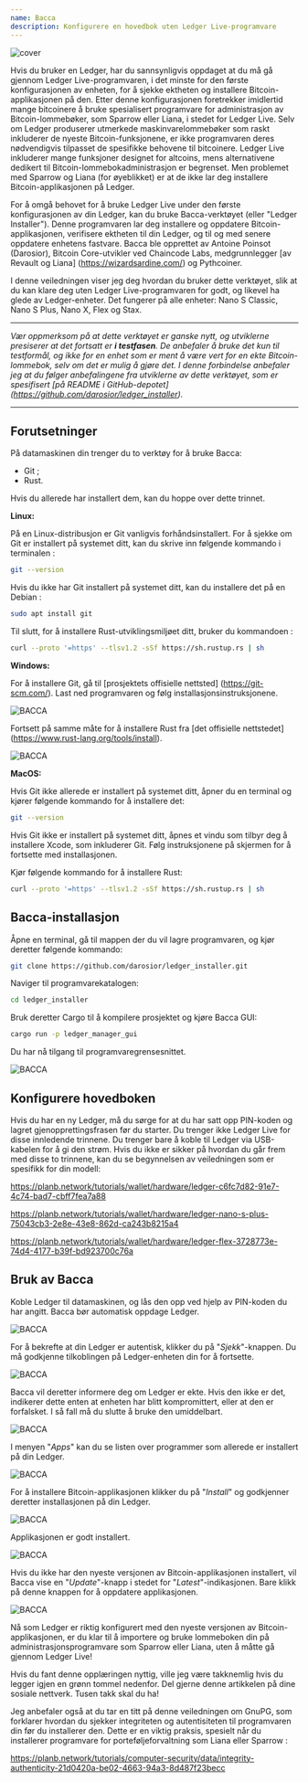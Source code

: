 ```yaml
---
name: Bacca
description: Konfigurere en hovedbok uten Ledger Live-programvare
---
```

![cover](assets/cover.webp)

Hvis du bruker en Ledger, har du sannsynligvis oppdaget at du må gå gjennom Ledger Live-programvaren, i det minste for den første konfigurasjonen av enheten, for å sjekke ektheten og installere Bitcoin-applikasjonen på den. Etter denne konfigurasjonen foretrekker imidlertid mange bitcoinere å bruke spesialisert programvare for administrasjon av Bitcoin-lommebøker, som Sparrow eller Liana, i stedet for Ledger Live. Selv om Ledger produserer utmerkede maskinvarelommebøker som raskt inkluderer de nyeste Bitcoin-funksjonene, er ikke programvaren deres nødvendigvis tilpasset de spesifikke behovene til bitcoinere. Ledger Live inkluderer mange funksjoner designet for altcoins, mens alternativene dedikert til Bitcoin-lommebokadministrasjon er begrenset. Men problemet med Sparrow og Liana (for øyeblikket) er at de ikke lar deg installere Bitcoin-applikasjonen på Ledger.

For å omgå behovet for å bruke Ledger Live under den første konfigurasjonen av din Ledger, kan du bruke Bacca-verktøyet (eller "Ledger Installer"). Denne programvaren lar deg installere og oppdatere Bitcoin-applikasjonen, verifisere ektheten til din Ledger, og til og med senere oppdatere enhetens fastvare. Bacca ble opprettet av Antoine Poinsot (Darosior), Bitcoin Core-utvikler ved Chaincode Labs, medgrunnlegger [av Revault og Liana] (https://wizardsardine.com/) og Pythcoiner.

I denne veiledningen viser jeg deg hvordan du bruker dette verktøyet, slik at du kan klare deg uten Ledger Live-programvaren for godt, og likevel ha glede av Ledger-enheter. Det fungerer på alle enheter: Nano S Classic, Nano S Plus, Nano X, Flex og Stax.

---
*Vær oppmerksom på at dette verktøyet er ganske nytt, og utviklerne presiserer at det fortsatt er **i testfasen**. De anbefaler å bruke det kun til testformål, og ikke for en enhet som er ment å være vert for en ekte Bitcoin-lommebok, selv om det er mulig å gjøre det. I denne forbindelse anbefaler jeg at du følger anbefalingene fra utviklerne av dette verktøyet, som er spesifisert [på README i GitHub-depotet] (https://github.com/darosior/ledger_installer).*

---
## Forutsetninger

På datamaskinen din trenger du to verktøy for å bruke Bacca:


- Git ;
- Rust.

Hvis du allerede har installert dem, kan du hoppe over dette trinnet.

**Linux:**

På en Linux-distribusjon er Git vanligvis forhåndsinstallert. For å sjekke om Git er installert på systemet ditt, kan du skrive inn følgende kommando i terminalen :

```bash
git --version
```

Hvis du ikke har Git installert på systemet ditt, kan du installere det på en Debian :

```bash
sudo apt install git
```

Til slutt, for å installere Rust-utviklingsmiljøet ditt, bruker du kommandoen :

```bash
curl --proto '=https' --tlsv1.2 -sSf https://sh.rustup.rs | sh
```

**Windows:**

For å installere Git, gå til [prosjektets offisielle nettsted] (https://git-scm.com/). Last ned programvaren og følg installasjonsinstruksjonene.

![BACCA](assets/fr/01.webp)

Fortsett på samme måte for å installere Rust fra [det offisielle nettstedet] (https://www.rust-lang.org/tools/install).

![BACCA](assets/fr/02.webp)

**MacOS:**

Hvis Git ikke allerede er installert på systemet ditt, åpner du en terminal og kjører følgende kommando for å installere det:

```bash
git --version
```

Hvis Git ikke er installert på systemet ditt, åpnes et vindu som tilbyr deg å installere Xcode, som inkluderer Git. Følg instruksjonene på skjermen for å fortsette med installasjonen.

Kjør følgende kommando for å installere Rust:

```bash
curl --proto '=https' --tlsv1.2 -sSf https://sh.rustup.rs | sh
```

## Bacca-installasjon

Åpne en terminal, gå til mappen der du vil lagre programvaren, og kjør deretter følgende kommando:

```bash
git clone https://github.com/darosior/ledger_installer.git
```

Naviger til programvarekatalogen:

```bash
cd ledger_installer
```

Bruk deretter Cargo til å kompilere prosjektet og kjøre Bacca GUI:

```bash
cargo run -p ledger_manager_gui
```

Du har nå tilgang til programvaregrensesnittet.

![BACCA](assets/fr/03.webp)

## Konfigurere hovedboken

Hvis du har en ny Ledger, må du sørge for at du har satt opp PIN-koden og lagret gjenopprettingsfrasen før du starter. Du trenger ikke Ledger Live for disse innledende trinnene. Du trenger bare å koble til Ledger via USB-kabelen for å gi den strøm. Hvis du ikke er sikker på hvordan du går frem med disse to trinnene, kan du se begynnelsen av veiledningen som er spesifikk for din modell:

https://planb.network/tutorials/wallet/hardware/ledger-c6fc7d82-91e7-4c74-bad7-cbff7fea7a88

https://planb.network/tutorials/wallet/hardware/ledger-nano-s-plus-75043cb3-2e8e-43e8-862d-ca243b8215a4

https://planb.network/tutorials/wallet/hardware/ledger-flex-3728773e-74d4-4177-b39f-bd923700c76a


## Bruk av Bacca

Koble Ledger til datamaskinen, og lås den opp ved hjelp av PIN-koden du har angitt. Bacca bør automatisk oppdage Ledger.

![BACCA](assets/fr/04.webp)

For å bekrefte at din Ledger er autentisk, klikker du på "*Sjekk*"-knappen. Du må godkjenne tilkoblingen på Ledger-enheten din for å fortsette.

![BACCA](assets/fr/05.webp)

Bacca vil deretter informere deg om Ledger er ekte. Hvis den ikke er det, indikerer dette enten at enheten har blitt kompromittert, eller at den er forfalsket. I så fall må du slutte å bruke den umiddelbart.

![BACCA](assets/fr/06.webp)

I menyen "*Apps*" kan du se listen over programmer som allerede er installert på din Ledger.

![BACCA](assets/fr/07.webp)

For å installere Bitcoin-applikasjonen klikker du på "*Install*" og godkjenner deretter installasjonen på din Ledger.

![BACCA](assets/fr/08.webp)

Applikasjonen er godt installert.

![BACCA](assets/fr/09.webp)

Hvis du ikke har den nyeste versjonen av Bitcoin-applikasjonen installert, vil Bacca vise en "*Update*"-knapp i stedet for "*Latest*"-indikasjonen. Bare klikk på denne knappen for å oppdatere applikasjonen.

![BACCA](assets/fr/10.webp)

Nå som Ledger er riktig konfigurert med den nyeste versjonen av Bitcoin-applikasjonen, er du klar til å importere og bruke lommeboken din på administrasjonsprogramvare som Sparrow eller Liana, uten å måtte gå gjennom Ledger Live!

Hvis du fant denne opplæringen nyttig, ville jeg være takknemlig hvis du legger igjen en grønn tommel nedenfor. Del gjerne denne artikkelen på dine sosiale nettverk. Tusen takk skal du ha!

Jeg anbefaler også at du tar en titt på denne veiledningen om GnuPG, som forklarer hvordan du sjekker integriteten og autentisiteten til programvaren din før du installerer den. Dette er en viktig praksis, spesielt når du installerer programvare for porteføljeforvaltning som Liana eller Sparrow :

https://planb.network/tutorials/computer-security/data/integrity-authenticity-21d0420a-be02-4663-94a3-8d487f23becc

